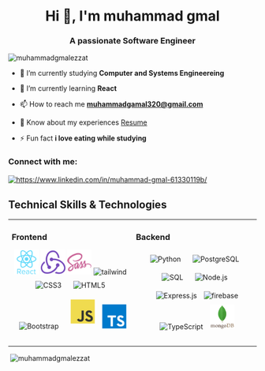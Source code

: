 
<h1 align="center">Hi 👋, I'm muhammad gmal</h1>
<h3 align="center">A passionate Software Engineer </h3>

<p align="left"> <img src="https://komarev.com/ghpvc/?username=muhammadgmalezzat&label=Profile%20views&color=0e75b6&style=flat" alt="muhammadgmalezzat" /> </p>



- 🔭 I’m currently studying **Computer and Systems Engineereing**

- 🌱 I’m currently learning **React**

- 📫 How to reach me **muhammadgamal320@gmail.com**

- 📄 Know about my experiences [Resume]([https://drive.google.com/file/d/1rfPIfuTToGT_Wiq8X2R-eZMRbphXGy8V/view?usp=share_link](https://drive.google.com/file/d/1FtjwuIJZ_T-0nIR6xponyghBe5ZJa_sI/view?usp=sharing))

- ⚡ Fun fact **i love eating while studying**

<h3 align="left">Connect with me:</h3>

<p align="left">

<a href="https://linkedin.com/in/https://www.linkedin.com/in/muhammad-gmal-61330119b/" target="blank"><img align="center" src="https://raw.githubusercontent.com/rahuldkjain/github-profile-readme-generator/master/src/images/icons/Social/linked-in-alt.svg" alt="https://www.linkedin.com/in/muhammad-gmal-61330119b/" height="30" width="40" /></a>

</p>


## Technical Skills & Technologies
<table>
<tr>
<td valign="top" width="50%">

### Frontend  

<div align="center">  
<img src="https://raw.githubusercontent.com/devicons/devicon/master/icons/react/react-original-wordmark.svg" alt="react"  height="50"/>  
<img src="https://raw.githubusercontent.com/devicons/devicon/master/icons/redux/redux-original.svg" alt="redux"  height="50"/> 
 <img src="https://raw.githubusercontent.com/devicons/devicon/master/icons/sass/sass-original.svg" alt="sass"  height="50"/> 
 <img src="https://www.vectorlogo.zone/logos/tailwindcss/tailwindcss-icon.svg" alt="tailwind"  height="50"/> 
<img style="margin: 10px" src="https://profilinator.rishav.dev/skills-assets/css3-original-wordmark.svg" alt="CSS3" height="50" />  
<img style="margin: 10px" src="https://profilinator.rishav.dev/skills-assets/html5-original-wordmark.svg" alt="HTML5" height="50" />  
<img style="margin: 10px" src="https://profilinator.rishav.dev/skills-assets/bootstrap-plain.svg" alt="Bootstrap" height="50" /> 
<img style="margin: 10px" src="https://raw.githubusercontent.com/devicons/devicon/master/icons/javascript/javascript-original.svg" alt="javascript" height="50"/> 
<img src="https://raw.githubusercontent.com/devicons/devicon/master/icons/typescript/typescript-original.svg" alt="typescript" height="50"/>
</div>

</td>
<td valign="top" width="50%">


### Backend  
<div align="center">  
 
<img style="margin: 10px" src="https://profilinator.rishav.dev/skills-assets/python-original.svg" alt="Python" height="50" />  
<img style="margin: 10px" src="https://profilinator.rishav.dev/skills-assets/postgresql-original-wordmark.svg" alt="PostgreSQL" height="50" />  
<img style="margin: 10px" src="https://profilinator.rishav.dev/skills-assets/mysql-original-wordmark.svg" alt="SQL" height="50" />  
<img style="margin: 10px" src="https://profilinator.rishav.dev/skills-assets/nodejs-original-wordmark.svg" alt="Node.js" height="50" />  
<img style="margin: 10px" src="https://profilinator.rishav.dev/skills-assets/express-original-wordmark.svg" alt="Express.js" height="50" />  
<img src="https://www.vectorlogo.zone/logos/firebase/firebase-icon.svg" alt="firebase"  height="50"/>
<img style="margin: 10px" src="https://profilinator.rishav.dev/skills-assets/typescript-original.svg" alt="TypeScript" height="50" />  
<img src="https://raw.githubusercontent.com/devicons/devicon/master/icons/mongodb/mongodb-original-wordmark.svg" alt="mongodb"  height="50"/>
</div>

<br/>
</td></tr></table>  

<!-- 
### DevOps  
<div align="center">  
<img style="margin: 10px" src="https://profilinator.rishav.dev/skills-assets/amazonwebservices-original-wordmark.svg" alt="AWS" height="50" />  

<img style="margin: 10px" src="https://profilinator.rishav.dev/skills-assets/linux-original.svg" alt="Linux" height="50" />  
<img style="margin: 10px" src="https://profilinator.rishav.dev/skills-assets/git-scm-icon.svg" alt="Git" height="50" />  
<img style="margin: 10px" src="https://profilinator.rishav.dev/skills-assets/gnu_bash-icon.svg" alt="Bash" height="50" />  
<img style="margin: 10px" src="https://profilinator.rishav.dev/skills-assets/powershell.png" alt="PowerShell" height="50" />  
</div>


   -->

<p>&nbsp;<img align="center" src="https://github-readme-stats.vercel.app/api?username=muhammadgmalezzat&show_icons=true&title_color=ffffff&icon_color=bb2acf&text_color=daf7dc&bg_color=151515" alt="muhammadgmalezzat" /></p>

